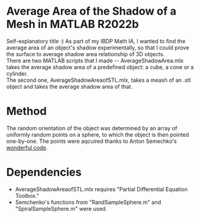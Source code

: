 # Average Area of the Shadow of a Mesh in MATLAB R2022b
Self-explanatory title :) 
As part of my IBDP Math IA, I wanted to find the average area of an object's shadow experimentally, so that I could prove the surface to average shadow area relationship of 3D objects.  
There are two MATLAB scripts that I made -- AverageShadowArea.mlx takes the average shadow area of a predefined object: a cube, a cone or a cylinder.  
The second one, AverageShadowAreaofSTL.mlx, takes a meash of an .stl object and takes the average shadow area of that.  
# Method  
The random orientation of the object was determined by an array of uniformly random points on a sphere, to which the object is then pointed one-by-one.
The points were aqcuired thanks to Anton Semechko's [wonderful code](https://github.com/AntonSemechko/S2-Sampling-Toolbox). 

# Dependencies 
* AverageShadowAreaofSTL.mlx requires "Partial Differential Equation Toolbox."
* Semchenko's functions from "RandSampleSphere.m" and "SpiralSampleSphere.m" were used.
